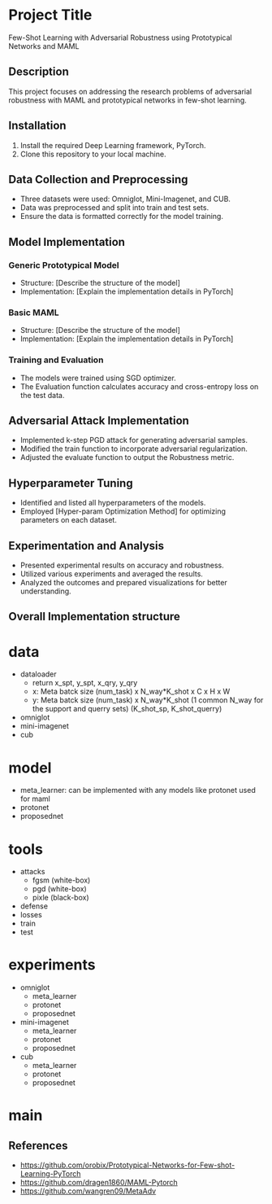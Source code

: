 # Project Title
Few-Shot Learning with Adversarial Robustness using Prototypical Networks and MAML

## Description
This project focuses on addressing the research problems of adversarial robustness with MAML and prototypical networks in few-shot learning.

## Installation
1. Install the required Deep Learning framework, PyTorch.
2. Clone this repository to your local machine.

## Data Collection and Preprocessing
- Three datasets were used: Omniglot, Mini-Imagenet, and CUB.
- Data was preprocessed and split into train and test sets.
- Ensure the data is formatted correctly for the model training.

## Model Implementation
### Generic Prototypical Model
- Structure: [Describe the structure of the model]
- Implementation: [Explain the implementation details in PyTorch]

### Basic MAML
- Structure: [Describe the structure of the model]
- Implementation: [Explain the implementation details in PyTorch]

### Training and Evaluation
- The models were trained using SGD optimizer.
- The Evaluation function calculates accuracy and cross-entropy loss on the test data.

## Adversarial Attack Implementation
- Implemented k-step PGD attack for generating adversarial samples.
- Modified the train function to incorporate adversarial regularization.
- Adjusted the evaluate function to output the Robustness metric.

## Hyperparameter Tuning
- Identified and listed all hyperparameters of the models.
- Employed [Hyper-param Optimization Method] for optimizing parameters on each dataset.

## Experimentation and Analysis
- Presented experimental results on accuracy and robustness.
- Utilized various experiments and averaged the results.
- Analyzed the outcomes and prepared visualizations for better understanding.

## Overall Implementation structure
# data
- dataloader 
  - return x_spt, y_spt, x_qry, y_qry 
  - x: Meta batck size (num_task) x N_way*K_shot x C x H x W
  - y: Meta batck size (num_task) x N_way*K_shot
    (1 common N_way for the support and querry sets)
    (K_shot_sp, K_shot_querry)
- omniglot
- mini-imagenet
- cub

# model
- meta_learner: can be implemented with any models like protonet used for maml
- protonet
- proposednet

# tools
- attacks
  - fgsm (white-box)
  - pgd (white-box)
  - pixle (black-box)
- defense
- losses
- train
- test

# experiments
- omniglot
  - meta_learner
  - protonet
  - proposednet
- mini-imagenet
  - meta_learner
  - protonet
  - proposednet
- cub
  - meta_learner
  - protonet
  - proposednet

# main

## References
- https://github.com/orobix/Prototypical-Networks-for-Few-shot-Learning-PyTorch
- https://github.com/dragen1860/MAML-Pytorch
- https://github.com/wangren09/MetaAdv
